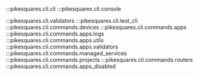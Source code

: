 :::pikesquares.cli.cli
:::pikesquares.cli.console

[//]: # (:::pikesquares.cli.pki)
:::pikesquares.cli.validators
:::pikesquares.cli.test_cli
:::pikesquares.cli.commands.devices
:::pikesquares.cli.commands.apps
:::pikesquares.cli.commands.apps.logs
:::pikesquares.cli.commands.apps.utils
:::pikesquares.cli.commands.apps.validators
:::pikesquares.cli.commands.managed_services
:::pikesquares.cli.commands.projects
:::pikesquares.cli.commands.routers
:::pikesquares.cli.commands.apps_disabled

